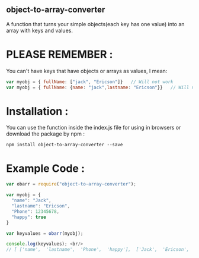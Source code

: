 ## object-to-array-converter
A function that turns your simple objects(each key has one value) into an array with keys and values.
# PLEASE REMEMBER :
You can't have keys that have objects or arrays as values, I mean:<br/>
```js
var myobj = { fullName: ["jack", "Ericson"]}   // Will not work
var myobj = { fullName: {name: "jack",lastname: "Ericson"}}   // Will not work too
```
# Installation :
You can use the function inside the index.js file for using in browsers or download the package by npm :
```
npm install object-to-array-converter --save
```
# Example Code :
```js
var obarr = require("object-to-array-converter");

var myobj = {
  "name": "Jack",
  "lastname": "Ericson",
  "Phone": 12345678,
  "happy": true
}

var keyvalues = obarr(myobj);

console.log(keyvalues); <br/>
// [ ['name',  'lastname',  'Phone',  'happy'],  ['Jack',  'Ericson',  12345678,  true] ]
```
